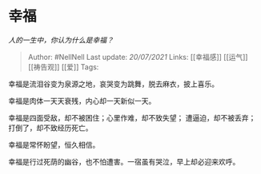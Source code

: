 # 幸福
*人的一生中，你认为什么是幸福？*

> Author: #NellNell 
Last update: *20/07/2021* 
Links: [[幸福感]] [[运气]] [[祷告观]] [[爱]]
Tags:  

幸福是流泪谷变为泉源之地，哀哭变为跳舞，脱去麻衣，披上喜乐。

幸福是肉体一天天衰残，内心却一天新似一天。

幸福是四面受敌，却不被困住；心里作难，却不致失望； 遭逼迫，却不被丢弃；打倒了，却不致经历死亡。

幸福是常怀盼望，恒久相信。

幸福是行过死荫的幽谷，也不怕遭害。一宿虽有哭泣，早上却必迎来欢呼。

  

